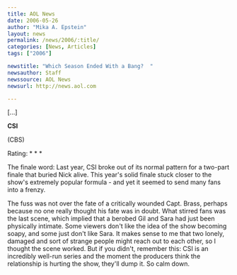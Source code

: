 ```yaml
---
title: AOL News
date: 2006-05-26
author: "Mika A. Epstein"
layout: news
permalink: /news/2006/:title/
categories: [News, Articles]
tags: ["2006"]

newstitle: "Which Season Ended With a Bang?  "
newsauthor: Staff  
newssource: AOL News  
newsurl: http://news.aol.com  

---
```


[...]

**CSI**  
  
(CBS)  
  
Rating: \* \* *

The finale word: Last year, CSI broke out of its normal pattern for a two-part finale that buried Nick alive. This year's solid finale stuck closer to the show's extremely popular formula - and yet it seemed to send many fans into a frenzy.

The fuss was not over the fate of a critically wounded Capt. Brass, perhaps because no one really thought his fate was in doubt. What stirred fans was the last scene, which implied that a berobed Gil and Sara had just been physically intimate. Some viewers don't like the idea of the show becoming soapy, and some just don't like Sara.
It makes sense to me that two lonely, damaged and sort of strange people might reach out to each other, so I thought the scene worked. But if you didn't, remember this: CSI is an incredibly well-run series and the moment the producers think the relationship is hurting the show, they'll dump it. So calm down.
